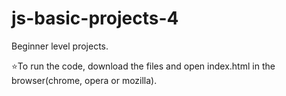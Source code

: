 # js-basic-projects-4
Beginner level projects.

:star:To run the code, download the files and open index.html in the browser(chrome, opera or mozilla).
